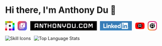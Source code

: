 # Hi there, I'm Anthony Du 👋

[<img src="./assets/Place_2017.svg.png" height="30" />](https://place.anthonydu.com)
&ThinSpace;
[<img src="./assets/AppleMusicRPC.png" height="30" />](https://github.com/anthonydu/Apple-Music-Rich-Presence)
&ThinSpace;
[<img src="./assets/anthonydu.com_2x.jpg" height="30" />](https://www.anthonydu.com)
&ThinSpace;
[<img src="./assets/linkedin.png" height="30" />](https://www.linkedin.com/in/antdu/)
&ThinSpace;
[<img src="./assets/yt-chrome.png" height="30" alt="Amazing YouTube for Chrome" />](https://chromewebstore.google.com/detail/einajlahdjfnkjmhpojahhanmpefcohf)
&ThinSpace;
[<img src="./assets/ig-chrome.png" height="30" alt="Antstagram - Suggestions Remover" />](https://chromewebstore.google.com/detail/pjmfmehedckodidklpgjpiajbgdilebh)

<picture><img height="200" src="https://skillicons.dev/icons?i=java,py,js,ts,c,cpp,html,css,react,nextjs,svelte,tailwind,bash,postgresql,supabase,cloudflare&theme=dark&perline=4" alt="Skill Icons" /></picture>
&ThinSpace;
<picture><img height="200" src="https://github-readme-stats-anthonydu.vercel.app/api/top-langs/?username=anthonydu&layout=compact&langs_count=12&size_weight=0.4&count_weight=0.6&exclude_repo=CPSC221L,CPSC221PA1,CPSC221PA2,SimpleMachineStudentSrc213&hide=racket,makefile" alt="Top Language Stats" /></picture>



<!--
**anthonydu/anthonydu** is a ✨ _special_ ✨ repository because its `README.md` (this file) appears on your GitHub profile.

Here are some ideas to get you started:

- 🔭 I’m currently working on ...
- 🌱 I’m currently learning ...
- 👯 I’m looking to collaborate on ...
- 🤔 I’m looking for help with ...
- 💬 Ask me about ...
- 📫 How to reach me: ...
- 😄 Pronouns: ...
- ⚡ Fun fact: ...
-->
